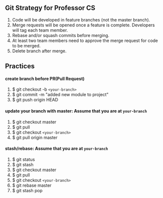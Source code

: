 ## Git Strategy for Professor CS

1. Code will be developed in feature branches (not the master branch).
2. Merge requests will be opened once a feature is complete. Developers will tag each team member.
3. Rebase and/or squash commits before merging.
4. At least two team members need to approve the merge request for code to be merged.
5. Delete branch after merge.

## Practices
#### create branch before PR(Pull Request)
1. $ git checkout -b `<your-branch>`
2. $ git commit -m "added new module to project"
3. $ git push origin HEAD

#### update your branch with master: Assume that you are at `your-branch`
1. $ git checkout master
2. $ git pull
3. $ git checkout `<your-branch>`
4. $ git pull origin master

#### stash/rebase: Assume that you are at `your-branch`
1. $ git status
2. $ git stash
3. $ git checkout master
4. $ git pull
5. $ git checkout `<your-branch>`
6. $ git rebase master
7. $ git stash pop
